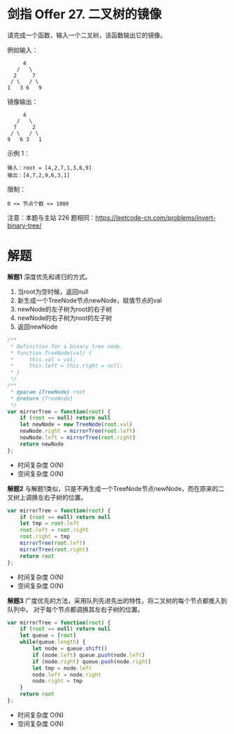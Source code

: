 # 剑指 Offer 27. 二叉树的镜像
请完成一个函数，输入一个二叉树，该函数输出它的镜像。

例如输入：
```
     4
   /   \
  2     7
 / \   / \
1   3 6   9
```
镜像输出：
```
     4
   /   \
  7     2
 / \   / \
9   6 3   1
```
 

示例 1：
```
输入：root = [4,2,7,1,3,6,9]
输出：[4,7,2,9,6,3,1]
```

限制：
```
0 <= 节点个数 <= 1000
```

注意：本题与主站 226 题相同：https://leetcode-cn.com/problems/invert-binary-tree/

# 解题
**解题1**
深度优先和递归的方式。
1. 当root为空时候，返回null
2. 新生成一个TreeNode节点newNode，赋值节点的val
3. newNode的左子树为root的右子树
4. newNode的右子树为root的左子树
5. 返回newNode
```js
/**
 * Definition for a binary tree node.
 * function TreeNode(val) {
 *     this.val = val;
 *     this.left = this.right = null;
 * }
 */
/**
 * @param {TreeNode} root
 * @return {TreeNode}
 */
var mirrorTree = function(root) {
    if (root == null) return null
    let newNode = new TreeNode(root.val)
    newNode.right = mirrorTree(root.left)
    newNode.left = mirrorTree(root.right)
    return newNode
};
```
- 时间复杂度 O(N)
- 空间复杂度 O(N)

**解题2**
与解题1类似，只是不再生成一个TreeNode节点newNode，而在原来的二叉树上调换左右子树的位置。
```js
var mirrorTree = function(root) {
    if (root == null) return null
    let tmp = root.left
    root.left = root.right
    root.right = tmp
    mirrorTree(root.left)
    mirrorTree(root.right)
    return root
};
```
- 时间复杂度 O(N)
- 空间复杂度 O(N)

**解题3**
广度优先的方法，采用队列先进先出的特性，将二叉树的每个节点都推入到队列中。
对于每个节点都调换其左右子树的位置。
```js
var mirrorTree = function(root) {
    if (root == null) return null
    let queue = [root]
    while(queue.length) {
        let node = queue.shift()
        if (node.left) queue.push(node.left)
        if (node.right) queue.push(node.right)
        let tmp = node.left
        node.left = node.right
        node.right = tmp
    }
    return root    
};
```
- 时间复杂度 O(N)
- 空间复杂度 O(N)